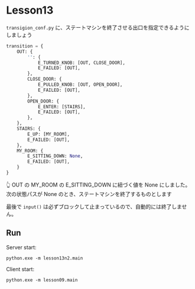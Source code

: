 # Lesson13

`transigion_conf.py` に、ステートマシンを終了させる出口を指定できるようにしましょう  

```python
transition = {
    OUT: {
        '': {
            E_TURNED_KNOB: [OUT, CLOSE_DOOR],
            E_FAILED: [OUT],
        },
        CLOSE_DOOR: {
            E_PULLED_KNOB: [OUT, OPEN_DOOR],
            E_FAILED: [OUT],
        },
        OPEN_DOOR: {
            E_ENTER: [STAIRS],
            E_FAILED: [OUT],
        },
    },
    STAIRS: {
        E_UP: [MY_ROOM],
        E_FAILED: [OUT],
    },
    MY_ROOM: {
        E_SITTING_DOWN: None,
        E_FAILED: [OUT],
    }
}
```

👆 OUT の MY_ROOM の E_SITTING_DOWN に紐づく値を None にしました。  
次の状態パスが None のとき、ステートマシンを終了するものとします  

最後で `input()` は必ずブロックして止まっているので、自動的には終了しません。  

## Run

Server start:  

```shell
python.exe -m lesson13n2.main
```

Client start:  

```shell
python.exe -m lesson09.main
```
